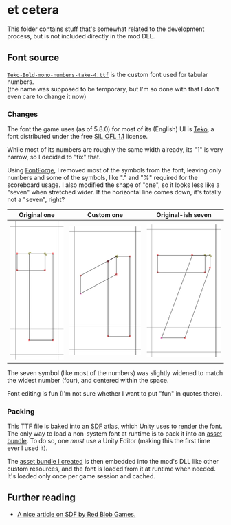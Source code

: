 # et cetera
This folder contains stuff that's somewhat related to the development process, but is not included directly in the mod DLL.

## Font source
[`Teko-Bold-mono-numbers-take-4.ttf`](./Teko-Bold-mono-numbers-take-4.ttf) is the custom font used for tabular numbers.  
(the name was supposed to be temporary, but I'm so done with that I don't even care to change it now)

### Changes
The font the game uses (as of 5.8.0) for most of its (English) UI is [Teko](https://fonts.google.com/specimen/Teko), a font distributed under the free [SIL OFL 1.1](https://fonts.google.com/specimen/Teko/license) license.

While most of its numbers are roughly the same width already, its "1" is very narrow, so I decided to "fix" that.

Using [FontForge](https://fontforge.org/), I removed most of the symbols from the font, leaving only numbers and some of the symbols, like "." and "%" required for the scoreboard usage. I also modified the shape of "one", so it looks less like a "seven" when stretched wider. If the horizontal line comes down, it's totally not a "seven", right?

| Original one | Custom one | Original-ish seven |
| :---: | :---: | :---: |
| ![imagine being this narrow](./original-one.png) | ![yes i know that the overlapping lines are off](./wide-one.png) | ![fontforge actually warns when stuff overlaps](./widened-seven.png) |

The seven symbol (like most of the numbers) was slightly widened to match the widest number (four), and centered within the space.

Font editing is fun (I'm not sure whether I want to put "fun" in quotes there).

### Packing
This TTF file is baked into an <abbr title="Signed Distance Field">SDF</abbr> atlas, which Unity uses to render the font.  
The only way to load a non-system font at runtime is to pack it into an [asset bundle](https://docs.unity3d.com/2019.4/Documentation/Manual/AssetBundlesIntro.html). To do so, one _must_ use a Unity Editor (making this the first time ever I used it).

The [asset bundle I created](../Resources/tekomononumbers) is then embedded into the mod's DLL like other custom resources, and the font is loaded from it at runtime when needed. It's loaded only once per game session and cached.

## Further reading
- [A nice article on SDF by Red Blob Games.](https://www.redblobgames.com/x/2403-distance-field-fonts/)